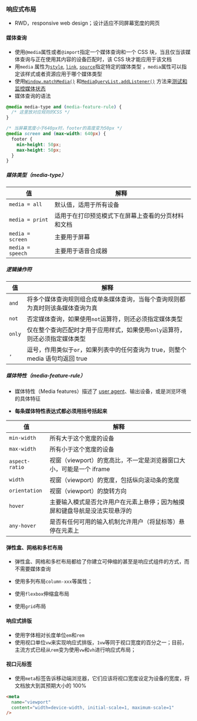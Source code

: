 ### 响应式布局

- RWD，responsive web design；设计适应不同屏幕宽度的网页

#### 媒体查询

- 使用`@media`属性或者`@import`指定一个媒体查询和一个 CSS 块，当且仅当该媒体查询与正在使用其内容的设备匹配时，该 CSS 块才能应用于该文档
- 用`media` 属性为[`style`](https://developer.mozilla.org/zh-CN/docs/Web/HTML/Element/style), [`link`](https://developer.mozilla.org/zh-CN/docs/Web/HTML/Element/link), [`source`](https://developer.mozilla.org/zh-CN/docs/Web/HTML/Element/source)指定特定的媒体类型 ，`media`属性可以指定该样式或者资源应用于哪个媒体类型
- 使用[`Window.matchMedia()`](https://developer.mozilla.org/zh-CN/docs/Web/API/Window/matchMedia) 和[`MediaQueryList.addListener()`](https://developer.mozilla.org/zh-CN/docs/Web/API/MediaQueryList/addListener) 方法来[测试和监控媒体状态](https://developer.mozilla.org/en-US/docs/Web/CSS/Media_Queries/Testing_media_queries)
- 媒体查询的语法

```css
@media media-type and (media-feature-rule) {
  /* 这里放对应规则的CSS */
}

/* 当屏幕宽度小于640px时，footer的高度变为50px */
@media screen and (max-width: 640px) {
  footer {
    min-height: 50px;
    max-height: 50px;
  }
}
```

##### 媒体类型（media-type）

| 值               | 解释                                               |
| ---------------- | -------------------------------------------------- |
| `media = all`    | 默认值，适用于所有设备                             |
| `media = print`  | 适用于在打印预览模式下在屏幕上查看的分页材料和文档 |
| `media = screen` | 主要用于屏幕                                       |
| `media = speech` | 主要用于语音合成器                                 |

##### 逻辑操作符

| 值     | 解释                                                         |
| ------ | ------------------------------------------------------------ |
| `and`  | 将多个媒体查询规则组合成单条媒体查询，当每个查询规则都为真时则该条媒体查询为真 |
| `not`  | 否定媒体查询，如果使用`not`运算符，则还必须指定媒体类型      |
| `only` | 仅在整个查询匹配时才用于应用样式，如果使用`only`运算符，则还必须指定媒体类型 |
| `,`    | 逗号，作用类似于`or`，如果列表中的任何查询为 true，则整个 media 语句均返回 true |

##### 媒体特性（media-feature-rule）

- 媒体特性（Media features）描述了 [user agent](https://developer.mozilla.org/zh-CN/docs/Glossary/User_agent)、输出设备，或是浏览环境的具体特征

- **每条媒体特性表达式都必须用括号括起来**

| 值             | 解释                                                         |
| -------------- | ------------------------------------------------------------ |
| `min-width`    | 所有大于这个宽度的设备                                       |
| `max-width`    | 所有小于这个宽度的设备                                       |
| `aspect-ratio` | 视窗（viewport）的宽高比，不一定是浏览器窗口大小，可能是一个 iframe |
| `width`        | 视窗（viewport）的宽度，包括纵向滚动条的宽度                 |
| `orientation`  | 视窗（viewport）的旋转方向                                   |
| `hover`        | 主要输入模式是否允许用户在元素上悬停；因为触摸屏和键盘导航是没法实现悬浮的 |
| `any-hover`    | 是否有任何可用的输入机制允许用户（将鼠标等）悬停在元素上     |

#### 弹性盒、网格和多栏布局

- 弹性盒、网格和多栏布局都给了你建立可伸缩的甚至是响应式组件的方式，而不需要媒体查询

- 使用多列布局`column-xxx`等属性；
- 使用`flexbox`伸缩盒布局
- 使用`grid`布局

#### 响应式排版

- 使用字体相对长度单位`em`和`rem`
- 使用视口单位`vw`来实现响应式排版，`1vw`等同于视口宽度的百分之一；目前，主流方式已经从`rem`变为使用`vw`和`vh`进行响应式布局；

#### 视口元标签

- 使用`meta`标签告诉移动端浏览器，它们应该将视口宽度设定为设备的宽度，将文档放大到其预期大小的 100%

```html
<meta
  name="viewport"
  content="width=device-width, initial-scale=1, maximum-scale=1"
/>
```

